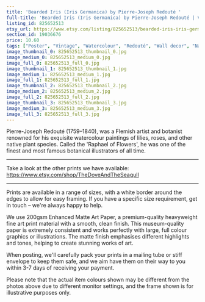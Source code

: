 ```yaml
---
title: 'Bearded Iris (Iris Germanica) by Pierre-Joseph Redouté '
full-title: 'Bearded Iris (Iris Germanica) by Pierre-Joseph Redouté | Vintage botanical flowering plant illustration | Art print for nature lovers'
listing_id: 825652513
etsy_url: https://www.etsy.com/listing/825652513/bearded-iris-iris-germanica-by-pierre?utm_source=site&utm_medium=api&utm_campaign=api
section_id: 19036676
price: 10.60
tags: ["Poster", "Vintage", "Watercolour", "Redouté", "Wall decor", "Nature", "Botanical print", "Plant lovers gift", "Plant illustration", "Cottage decor", "Flower art print", "Cottage", "Bearded Iris"]
image_thumbnail_0: 825652513_thumbnail_0.jpg
image_medium_0: 825652513_medium_0.jpg
image_full_0: 825652513_full_0.jpg
image_thumbnail_1: 825652513_thumbnail_1.jpg
image_medium_1: 825652513_medium_1.jpg
image_full_1: 825652513_full_1.jpg
image_thumbnail_2: 825652513_thumbnail_2.jpg
image_medium_2: 825652513_medium_2.jpg
image_full_2: 825652513_full_2.jpg
image_thumbnail_3: 825652513_thumbnail_3.jpg
image_medium_3: 825652513_medium_3.jpg
image_full_3: 825652513_full_3.jpg
---
```

Pierre-Joseph Redouté (1759–1840), was a Flemish artist and botanist renowned for his exquisite watercolour paintings of lilies, roses, and other native plant species. Called the &#39;Raphael of Flowers&#39;, he was one of the finest and most famous botanical illustrators of all time. 

---

Take a look at the other prints we have available:
https://www.etsy.com/shop/TheDoveAndTheSeagull

----

Prints are available in a range of sizes, with a white border around the edges to allow for easy framing. If you have a specific size requirement, get in touch – we&#39;re always happy to help.

We use 200gsm Enhanced Matte Art Paper, a premium-quality heavyweight fine art print material with a smooth, clean finish. This museum-quality paper is extremely consistent and works perfectly with large, full colour graphics or illustrations. The matte finish emphasises different highlights and tones, helping to create stunning works of art.

When posting, we&#39;ll carefully pack your prints in a mailing tube or stiff envelope to keep them safe, and we aim have them on their way to you within 3-7 days of receiving your payment.

Please note that the actual item colours shown may be different from the photos above due to different monitor settings, and the frame shown is for illustrative purposes only.
